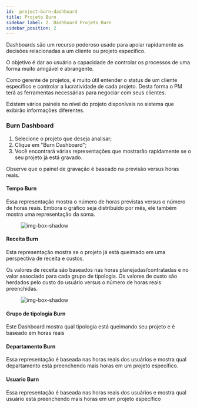 ```yaml
---
id:  project-burn-dashboard
title: Projeto Burn
sidebar_label: 2. Dashboard Projeto Burn 
sidebar_position: 2
---
```


Dashboards são um recurso poderoso usado para apoiar rapidamente as decisões relacionadas a um cliente ou projeto específico.

O objetivo é dar ao usuário a capacidade de controlar os processos de uma forma muito amigável e abrangente.

Como gerente de projetos, é muito útil entender o status de um cliente específico e controlar a lucratividade de cada projeto. Desta forma o PM terá as ferramentas necessárias para negociar com seus clientes.

Existem vários painéis no nível do projeto disponíveis no sistema que exibirão informações diferentes.

### Burn Dashboard

1. Selecione o projeto que deseja analisar;
2. Clique em "Burn Dashboard";
3. Você encontrará várias representações que mostrarão rapidamente se o seu projeto já está gravado.

Observe que o painel de gravação é baseado na previsão versus horas reais.

#### Tempo Burn

Essa representação mostra o número de horas previstas versus o número de horas reais. Embora o gráfico seja distribuído por mês, ele também mostra uma representação da soma.

<figure>

![img-box-shadow](/img/university/dashboards/project-burn-dashboard/university-project-burn-dashboard-1.png)
<figcaption></figcaption>
</figure>

#### Receita Burn

Esta representação mostra se o projeto já está queimado em uma perspectiva de receita e custos.

Os valores de receita são baseados nas horas planejadas/contratadas e no valor associado para cada grupo de tipologia. Os valores de custo são herdados pelo custo do usuário versus o número de horas reais preenchidas. 

 

 

<figure>

![img-box-shadow](/img/university/dashboards/project-burn-dashboard/university-project-burn-dashboard-2.png)
<figcaption></figcaption>
</figure>

 
#### Grupo de tipologia Burn

Este Dashboard mostra qual tipologia está queimando seu projeto e é baseado em horas reais

 

#### Departamento Burn

Essa representação é baseada nas horas reais dos usuários e mostra qual departamento está preenchendo mais horas em um projeto específico.

 
#### Usuario Burn

Essa representação é baseada nas horas reais dos usuários e mostra qual usuário está preenchendo mais horas em um projeto específico
